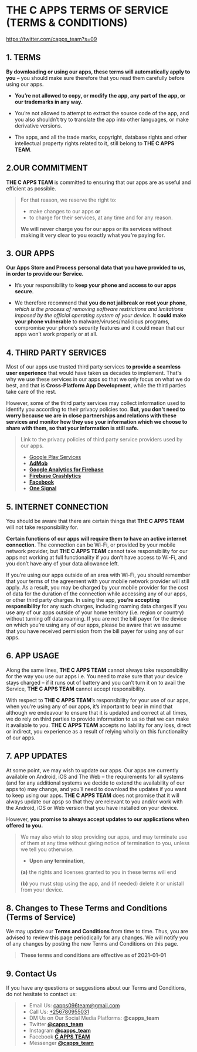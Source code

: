 # **THE C APPS TERMS OF SERVICE (TERMS & CONDITIONS)**

<https://twitter.com/capps_team?s=09>

## **1. TERMS**

**By downloading or using our apps, these terms will automatically apply to you** – you should make sure therefore that you read them carefully before using our apps.

* **You’re not allowed to copy, or modify the app, any part of the app, or our trademarks in any way.**

* You’re not allowed to attempt to extract the source code of the app, and you also shouldn’t try to translate the app into other languages, or make derivative versions.

* The apps, and all the trade marks, copyright, database rights and other intellectual property rights related to it, still belong to **THE C APPS TEAM**.

## **2.OUR COMMITMENT**

**THE C APPS TEAM** is committed to ensuring that our apps are as useful and efficient as possible.

 >For that reason, we reserve the right to:
 >
 > * make changes to our apps
 > **or**
 > * to charge for their services, at any time and for any reason.
 >
 > **We will never charge you for our apps or its services without making it very clear to you exactly what you’re paying for.**

## **3. OUR APPS**

**Our Apps Store and Process personal data that you have provided to us, in order to provide our Service.**

* It’s your responsibility to **keep your phone and access to our apps secure**.

* We therefore recommend that **you do not jailbreak or root your phone**, _which is the process of removing software restrictions and limitations imposed by the official operating system of your device._ It **could make your phone vulnerable** to malware/viruses/malicious programs, compromise your phone’s security features and it could mean that our apps won’t work properly or at all.

## **4. THIRD PARTY SERVICES**

Most of our apps use trusted third party services **to provide a seamless user experience** that would have taken us decades to implement. That's why we use these services in our apps so that we only focus on what we do best, and that is **Cross-Platform App Development**, while the third parties take care of the rest.

However, some of the third party services may collect information used to identify you according to their privacy policies too. **But, you don't need to worry because we are in close partnerships and relations with these services and monitor how they use your information which we choose to share with them, so that your information is still safe.**

>Link to the privacy policies of third party service providers used by our apps.
>
> * [Google Play Services](https://www.google.com/policies/privacy/ "Google Play Services Privacy Policy")
> * [**AdMob**](https://support.google.com/admob/answer/6128543?hl=en)
> * [**Google Analytics for Firebase**](https://firebase.google.com/policies/analytics)
> * [**Firebase Crashlytics**](https://firebase.google.com/support/privacy/)
> * [**Facebook**](https://www.facebook.com/about/privacy/update/printable)
> * [**One Signal**](https://onesignal.com/privacy_policy)

## **5. INTERNET CONNECTION**

You should be aware that there are certain things that **THE C APPS TEAM** will not take responsibility for.

**Certain functions of our apps will require them to have an active internet connection**. The connection can be Wi-Fi, or provided by your mobile network provider, but **THE C APPS TEAM** cannot take responsibility for our apps not working at full functionality if you don’t have access to Wi-Fi, and you don’t have any of your data allowance left.

If you’re using our apps outside of an area with Wi-Fi, you should remember that your terms of the agreement with your mobile network provider will still apply. As a result, you may be charged by your mobile provider for the cost of data for the duration of the connection while accessing any of our apps, or other third party charges. In using the app, **you’re accepting responsibility** for any such charges, including roaming data charges if you use any of our apps outside of your home territory (i.e. region or country) without turning off data roaming. If you are not the bill payer for the device on which you’re using any of our apps, please be aware that we assume that you have received permission from the bill payer for using any of our apps.

## **6. APP USAGE**

Along the same lines, **THE C APPS TEAM** cannot always take responsibility for the way you use our apps i.e. You need to make sure that your device stays charged – if it runs out of battery and you can’t turn it on to avail the Service, **THE C APPS TEAM** cannot accept responsibility.

With respect to **THE C APPS TEAM**’s responsibility for your use of our apps, when you’re using any of our apps, it’s important to bear in mind that although we endeavour to ensure that it is updated and correct at all times, we do rely on third parties to provide information to us so that we can make it available to you. **THE C APPS TEAM** accepts no liability for any loss, direct or indirect, you experience as a result of relying wholly on this functionality of our apps.

## **7. APP UPDATES**

At some point, we may wish to update our apps. Our apps are currently available on Android, iOS and The Web – the requirements for all systems (and for any additional systems we decide to extend the availability of our apps to) may change, and you’ll need to download the updates if you want to keep using our apps. **THE C APPS TEAM** does not promise that it will always update our apsp so that they are relevant to you and/or work with the Android, iOS or Web version that you have installed on your device.

However, **you promise to always accept updates to our applications when offered to you.**
> We may also wish to stop providing our apps, and may terminate use of them at any time without giving notice of termination to you, unless we tell you otherwise.
>
> * **Upon any termination**,
>
> **(a)** the rights and licenses granted to you in these terms will end
>
> **(b)** you must stop using the app, and (if needed) delete it or unistall from your device.

## **8. Changes to These Terms and Conditions (Terms of Service)**

We may update our **Terms and Conditions** from time to time. Thus, you are advised to review this page periodically for any changes. We will notify you of any changes by posting the new Terms and Conditions on this page.

> **These terms and conditions are effective as of 2021-01-01**

## **9. Contact Us**

If you have any questions or suggestions about our Terms and Conditions, do not hesitate to contact us:

> * Email Us: capps096team@gmail.com
> * Call Us: [+256780955031](tel:256780955031)
> * DM Us on Our Social Media Platforms: **@capps_team**
> * Twitter [**@capps_team**](https://twitter.com/capps_team?s=09)
> * Instagram [**@capps_team**](https://instagram.com/capps_team?r=nametag)
> * Facebook [**C APPS TEAM**](https://www.facebook.com/cApps20)
> * Messenger [**@capps_team**](https://m.me/cApps20)
